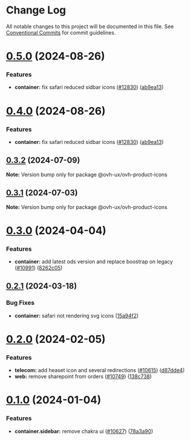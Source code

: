 # Change Log

All notable changes to this project will be documented in this file.
See [Conventional Commits](https://conventionalcommits.org) for commit guidelines.

# [0.5.0](https://github.com/ovh/manager/compare/@ovh-ux/ovh-product-icons@0.4.0...@ovh-ux/ovh-product-icons@0.5.0) (2024-08-26)


### Features

* **container:** fix safari reduced sidbar icons ([#12830](https://github.com/ovh/manager/issues/12830)) ([ab9ea13](https://github.com/ovh/manager/commit/ab9ea13374d8aebf6a6ad09962d516df0520c4b3))





# [0.4.0](https://github.com/ovh/manager/compare/@ovh-ux/ovh-product-icons@0.3.2...@ovh-ux/ovh-product-icons@0.4.0) (2024-08-26)


### Features

* **container:** fix safari reduced sidbar icons ([#12830](https://github.com/ovh/manager/issues/12830)) ([ab9ea13](https://github.com/ovh/manager/commit/ab9ea13374d8aebf6a6ad09962d516df0520c4b3))





## [0.3.2](https://github.com/ovh/manager/compare/@ovh-ux/ovh-product-icons@0.3.1...@ovh-ux/ovh-product-icons@0.3.2) (2024-07-09)

**Note:** Version bump only for package @ovh-ux/ovh-product-icons





## [0.3.1](https://github.com/ovh/manager/compare/@ovh-ux/ovh-product-icons@0.3.0...@ovh-ux/ovh-product-icons@0.3.1) (2024-07-03)

**Note:** Version bump only for package @ovh-ux/ovh-product-icons





# [0.3.0](https://github.com/ovh/manager/compare/@ovh-ux/ovh-product-icons@0.2.1...@ovh-ux/ovh-product-icons@0.3.0) (2024-04-04)


### Features

* **container:** add latest ods version and replace boostrap on legacy ([#10991](https://github.com/ovh/manager/issues/10991)) ([8262c05](https://github.com/ovh/manager/commit/8262c0543168b9a58ca0581f053bdcf07d8fbbc9))





## [0.2.1](https://github.com/ovh/manager/compare/@ovh-ux/ovh-product-icons@0.2.0...@ovh-ux/ovh-product-icons@0.2.1) (2024-03-18)


### Bug Fixes

* **container:** safari not rendering svg icons ([15a94f2](https://github.com/ovh/manager/commit/15a94f2a9df02d468dc67594f8880371f64f81d8))





# [0.2.0](https://github.com/ovh/manager/compare/@ovh-ux/ovh-product-icons@0.1.0...@ovh-ux/ovh-product-icons@0.2.0) (2024-02-05)


### Features

* **telecom:** add heaset icon and several redirections ([#10615](https://github.com/ovh/manager/issues/10615)) ([d87dde4](https://github.com/ovh/manager/commit/d87dde4069c92aacb646dad3d060324a79a50c84))
* **web:** remove sharepoint from orders ([#10749](https://github.com/ovh/manager/issues/10749)) ([138c738](https://github.com/ovh/manager/commit/138c73866fea7b7d2035c658bfa0c530970f2fa7))





# [0.1.0](https://github.com/ovh/manager/compare/@ovh-ux/ovh-product-icons@0.0.1...@ovh-ux/ovh-product-icons@0.1.0) (2024-01-04)


### Features

* **container.sidebar:** remove chakra ui ([#10627](https://github.com/ovh/manager/issues/10627)) ([78a3a90](https://github.com/ovh/manager/commit/78a3a902a5ed6e0edae011b19751319360867c03))
